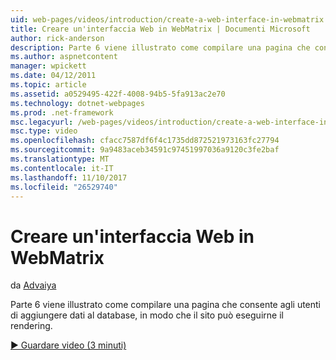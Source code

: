 ```yaml
---
uid: web-pages/videos/introduction/create-a-web-interface-in-webmatrix
title: Creare un'interfaccia Web in WebMatrix | Documenti Microsoft
author: rick-anderson
description: Parte 6 viene illustrato come compilare una pagina che consente agli utenti di aggiungere dati al database, in modo che il sito può eseguirne il rendering.
ms.author: aspnetcontent
manager: wpickett
ms.date: 04/12/2011
ms.topic: article
ms.assetid: a0529495-422f-4008-94b5-5fa913ac2e70
ms.technology: dotnet-webpages
ms.prod: .net-framework
msc.legacyurl: /web-pages/videos/introduction/create-a-web-interface-in-webmatrix
msc.type: video
ms.openlocfilehash: cfacc7587df6f4c1735dd872521973163fc27794
ms.sourcegitcommit: 9a9483aceb34591c97451997036a9120c3fe2baf
ms.translationtype: MT
ms.contentlocale: it-IT
ms.lasthandoff: 11/10/2017
ms.locfileid: "26529740"
---
```

<a name="create-a-web-interface-in-webmatrix"></a>Creare un'interfaccia Web in WebMatrix
====================
da [Advaiya](https://twitter.com/Advaiyasolns)

Parte 6 viene illustrato come compilare una pagina che consente agli utenti di aggiungere dati al database, in modo che il sito può eseguirne il rendering.

[&#9654; Guardare video (3 minuti)](https://channel9.msdn.com/Blogs/ASP-NET-Site-Videos/create-a-web-interface-in-webmatrix)
